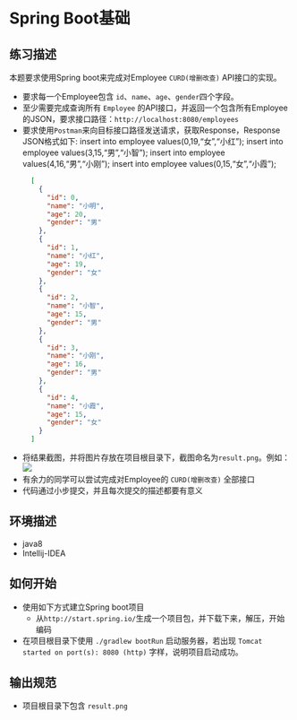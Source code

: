 # Spring Boot基础

## 练习描述
  本题要求使用Spring boot来完成对Employee `CURD(增删改查)` API接口的实现。
  - 要求每一个Employee包含 `id`、`name`、`age`、`gender`四个字段。
  - 至少需要完成查询所有 `Employee` 的API接口，并返回一个包含所有Employee的JSON，要求接口路径：`http://localhost:8080/employees`
  - 要求使用`Postman`来向目标接口路径发送请求，获取Response，Response JSON格式如下:
         insert into employee values(0,19,“女”,“小红”);
         insert into employee values(3,15,“男”,“小智”);
         insert into employee values(4,16,“男”,“小刚”);
         insert into employee values(0,15,“女”,“小霞”);
      ```json
        [
          {
            "id": 0,
            "name": "小明",
            "age": 20,
            "gender": "男"
          },
          {
            "id": 1,
            "name": "小红",
            "age": 19,
            "gender": "女"  
          },
          {
            "id": 2,
            "name": "小智",
            "age": 15,
            "gender": "男"
          },
          {
            "id": 3,
            "name": "小刚",
            "age": 16,
            "gender": "男"
          },
          {
            "id": 4,
            "name": "小霞",
            "age": 15,
            "gender": "女"
          }
        ]
      ```
  - 将结果截图，并将图片存放在项目根目录下，截图命名为`result.png`。例如：
    ![](https://raw.githubusercontent.com/tws-online-quiz/spring-boot-quiz/master/example.png)
  - 有余力的同学可以尝试完成对Employee的 `CURD(增删改查)` 全部接口
  - 代码通过小步提交，并且每次提交的描述都要有意义

## 环境描述 
- java8
- Intellij-IDEA

## 如何开始
- 使用如下方式建立Spring boot项目
  - 从`http://start.spring.io/`生成一个项目包，并下载下来，解压，开始编码
- 在项目根目录下使用 `./gradlew bootRun` 启动服务器，若出现 `Tomcat started on port(s): 8080 (http)` 字样，说明项目启动成功。

## 输出规范
- 项目根目录下包含 `result.png` 
    